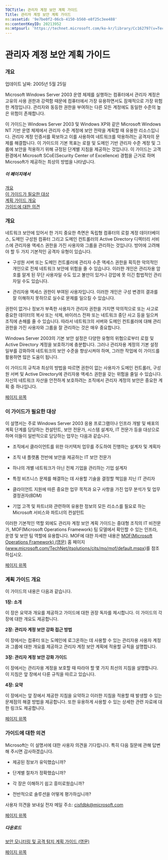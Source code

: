 ```yaml
---
TOCTitle: 관리자 계정 보안 계획 가이드
Title: 관리자 계정 보안 계획 가이드
ms:assetid: '9e7be0f2-06cb-4150-b560-e8f25c3ee488'
ms:contentKeyID: 20213952
ms:mtpsurl: 'https://technet.microsoft.com/ko-kr/library/Cc162797(v=TechNet.10)'
---
```


관리자 계정 보안 계획 가이드
============================

### 개요

업데이트 날짜: 2005년 5월 25일

Microsoft Windows Server 2003 운영 체제를 실행하는 컴퓨터에서 관리자 계정은 고유의 사용 권한과 강력함 때문에 컴퓨터에서 가장 유용하면서도 잠재적으로 가장 위험한 계정입니다. 관리자와 동등한 권한을 부여하는 다른 모든 계정에도 동일한 수준의 높은 위험이 존재합니다.

이 가이드는 Windows Server 2003 및 Windows XP와 같은 Microsoft Windows NT 기반 운영 체제에서 관리자 수준 계정에 보안 전략을 계획할 때 유용한 리소스입니다. 관리자 계정 인증서를 확보하고 이를 사용하여 네트워크를 악용하려는 공격자의 문제를 해결합니다. 이 가이드의 기본 목표는 로컬 및 도메인 기반 관리자 수준 계정 및 그룹에 보안을 적용하기 위해 규정된 단계별 지침을 제공하는 것입니다. 이 가이드는 고객 환경에서 Microsoft SCoE(Security Center of Excellence) 경험을 근거로 하며 Microsoft가 제공하는 최상의 방법을 나타냅니다.

##### 이 페이지에서

[](#edaa)[개요](#edaa)  
[](#ecaa)[이 가이드가 필요한 대상](#ecaa)  
[](#ebaa)[계획 가이드 개요](#ebaa)  
[](#eaaa)[가이드에 대한 의견](#eaaa)

### 개요

네트워크 보안에 있어서 한 가지 중요한 측면은 독립형 컴퓨터의 로컬 계정 데이터베이스, 도메인 구성원 컴퓨터 그리고 도메인 컨트롤러의 Active Directory 디렉터리 서비스에 관리자용 액세스 권한을 가진 사용자와 그룹을 관리하는 것입니다. 방어에 고려해야 할 두 가지 기본적인 공격자 유형이 있습니다.

-   구성원 서버 또는 도메인 컨트롤러에 관리자 수준 액세스 권한을 획득한 악의적인 개인으로 전체 네트워크 보안에 위험을 줄 수 있습니다. 이러한 개인은 관리자용 암호를 알게 된 무단 사용자일 수도 있고 불만이 있거나 강압에 못 이긴 합법적인 관리자일 수도 있습니다.

-   관리자용 액세스 권한이 부여된 사용자입니다. 이러한 개인은 구성 변경의 결과를 잘 이해하지 못하므로 실수로 문제를 일으킬 수 있습니다.

권한이 없거나 정보가 부족한 사용자가 관리자 권한을 가지면 악의적으로 또는 사고로 중요한 데이터의 복사 또는 삭제, 바이러스 전파 또는 네트워크 중단 사고 등을 일으켜 조직에 손해를 줄 수 있습니다. 따라서 네트워크의 서버와 도메인 컨트롤러에 대해 관리 권한을 가진 사용자와 그룹을 잘 관리하는 것은 매우 중요합니다.

Windows Server 2003의 기본 보안 설정은 다양한 유형의 위협으로부터 로컬 및 Active Directory 계정을 보호하기에 충분합니다. 그러나 관리자용 계정의 기본 설정 일부를 강화하여 네트워크의 보안 수준을 향상시켜야 하며, 그러한 작업에 이 가이드를 활용하면 많은 도움이 됩니다.

이 가이드의 규칙과 최상의 방법을 따르면 권한이 없는 사용자가 도메인 컨트롤러, 구성원 서버 및 Active Directory에 관리자용 액세스 권한을 갖는 위험을 줄일 수 있습니다. 자신의 네트워크 자산을 안전하게 보호하려는 조직에서 관리자 계정의 보안은 중요한 계획 중 하나입니다.

[](#mainsection)[페이지 위쪽](#mainsection)

### 이 가이드가 필요한 대상

이 설명서는 주로 Windows Server 2003 응용 프로그램이나 인프라 개발 및 배포의 계획 단계를 담당하는 컨설턴트, 보안 전문가, 시스템 설계자, IT 전문가 등을 대상으로 하며 이들이 일반적으로 담당하는 업무는 다음과 같습니다.

-   조직에서 클라이언트를 위한 아키텍처 업무를 주도하여 진행하는 설계자 및 계획자

-   조직 내 플랫폼 전반에 보안을 제공하는 IT 보안 전문가

-   하나의 개별 네트워크가 아닌 전체 기업을 관리하는 기업 설계자

-   특정 비즈니스 문제를 해결하는 데 사용할 기술을 결정할 책임을 지닌 IT 관리자

-   클라이언트 지원에 따른 중요한 업무 목적과 요구 사항을 가진 업무 분석가 및 업무 결정권자(BDM)

-   기업 고객 및 파트너와 관련하여 유용한 정보의 모든 리소스를 필요로 하는 Microsoft 서비스와 파트너의 컨설턴트

이러한 기본적인 역할 외에도 관리자 계정 보안 계획 가이드는 중대형 조직의 IT 비전문가, MOF(Microsoft Operations Framework) 팀 모델에서 확인할 수 있는 인프라, 운영 및 보안 팀 역할에 유용합니다. MOF에 대한 자세한 내용은 [MOF(Microsoft Operations Framework) (영문)](http://www.microsoft.com/technet/itsolutions/cits/mo/mof/default.mspx) 홈 페이지(www.microsoft.com/TechNet/itsolutions/cits/mo/mof/default.mspx)를 참조하십시오.

[](#mainsection)[페이지 위쪽](#mainsection)

### 계획 가이드 개요

이 가이드의 내용은 다음과 같습니다.

**1장: 소개**

이 장은 요약과 개요를 제공하고 가이드에 대한 권장 독자를 제시합니다. 이 가이드의 각 장에 대한 개요도 제공합니다.

**2장: 관리자 계정 보안 강화 접근 방법**

이 장에서는 컴퓨터 또는 도메인에 로그온하는 데 사용할 수 있는 관리자용 사용자 계정과 그룹에 대한 개요를 제공하고 관리자 계정 보안 계획에 적용할 규칙을 설명합니다.

**3장: 관리자 계정 보안 강화 가이드**

이 장에서는 관리자용 계정을 보호할 때 따라야 할 몇 가지 최선의 지침을 설명합니다. 이 지침은 앞 장에서 다룬 규칙을 따르고 있습니다.

**4장: 요약**

이 장에서는 앞 장에서 제공한 지침을 요약하고 이러한 지침을 적용할 때 발생할 수 있는 문제점의 해결 방법을 제공합니다. 또한 유용하게 사용할 수 있는 상세한 관련 자료에 대한 링크도 제공합니다.

[](#mainsection)[페이지 위쪽](#mainsection)

### 가이드에 대한 의견

Microsoft는 이 설명서에 대한 사용자 의견을 기다립니다. 특히 다음 질문에 관해 답변해 주시면 감사하겠습니다.

-   제공된 정보가 유익했습니까?

-   단계별 절차가 정확했습니까?

-   각 장은 이해하기 쉽고 흥미로웠습니까?

-   전반적으로 솔루션을 어떻게 평가하십니까?

사용자 의견을 보내실 전자 메일 주소: [cisfdbk@microsoft.com](mailto:cisfdbk@microsoft.com?subject=the%20administrator%20accounts%20security%20planning%20guide)

[](#mainsection)[페이지 위쪽](#mainsection)

##### 다운로드

[보안 모니터링 및 공격 탐지 계획 가이드 (영문)](http://go.microsoft.com/fwlink/?linkid=41316)

[](#mainsection)[페이지 위쪽](#mainsection)
